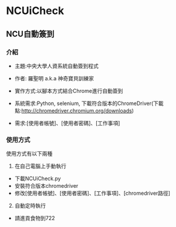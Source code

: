 # NCUiCheck
## NCU自動簽到
### 介紹
* 主題:中央大學人資系統自動簽到程式
* 作者: 羅聖明 a.k.a 神奇寶貝訓練家
* 實作方式:以腳本方式結合Chrome進行自動簽到

* 系統需求:Python, selenium, 下載符合版本的ChromeDriver(下載點:http://chromedriver.chromium.org/downloads)
* 需求:[使用者帳號]、[使用者密碼]、[工作事項]

### 使用方式
使用方式有以下兩種
1. 在自己電腦上手動執行
  * 下載NCUiCheck.py
  * 安裝符合版本chromedriver
  * 修改[使用者帳號]、[使用者密碼]、[工作事項]、[chromedriver路徑]

2. 自動定時執行
  * 請進貢食物到722

